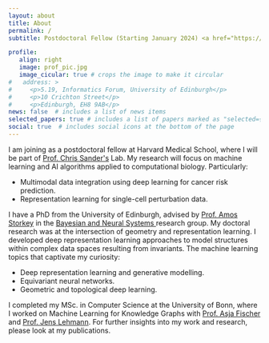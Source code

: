 ```yaml
---
layout: about
title: About
permalink: /
subtitle: Postdoctoral Fellow (Starting January 2024) <a href="https://hms.harvard.edu/"> Harvard Medical School. </a>

profile:
   align: right
   image: prof_pic.jpg
   image_cicular: true # crops the image to make it circular
#   address: >
#     <p>5.19, Informatics Forum, University of Edinburgh</p>
#     <p>10 Crichton Street</p>
#     <p>Edinburgh, EH8 9AB</p>
news: false  # includes a list of news items
selected_papers: true # includes a list of papers marked as "selected={true}"
social: true  # includes social icons at the bottom of the page
---
```


I am joining as a postdoctoral fellow at Harvard Medical School, where I will be part of <a href="https://www.dfhcc.harvard.edu/insider/member-detail/member/chris-sander-phd/">Prof. Chris Sander's</a> Lab. My research will focus on machine learning and AI algorithms applied to computational biology. Particularly:

* Multimodal data integration using deep learning for cancer risk prediction.
* Representation learning for single-cell perturbation data.

I have a PhD from the University of Edinburgh, advised by <a href="https://homepages.inf.ed.ac.uk/amos/">Prof. Amos Storkey</a> in the <a href="https://www.bayeswatch.com/"> Bayesian and Neural Systems </a> research group. My doctoral research was at the intersection of geometry and representation learning. I developed deep representation learning approaches to model structures within complex data spaces resulting from invariants. The machine learning topics that captivate my curiosity:

* Deep representation learning and generative modelling.
* Equivariant neural networks.
* Geometric and topological deep learning.

I completed my MSc. in Computer Science at the University of Bonn, where I worked on Machine Learning for Knowledge Graphs with <a href="https://www.ruhr-uni-bochum.de/ffm/Lehrstuehle/Machine_Learning/index.html.en">Prof. Asja Fischer</a> and <a href="http://jens-lehmann.org/">Prof. Jens Lehmann</a>. For further insights into my work and research, please look at my publications.
